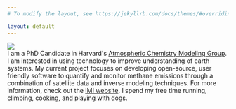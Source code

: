 ```yaml
---
# To modify the layout, see https://jekyllrb.com/docs/themes/#overriding-theme-defaults

layout: default
---
```

<div class="flex-container">
  <img class="img-circle-avatar" src="/images/estrada.jpg">
  <div class="bio">I am a PhD Candidate in Harvard's <a href="https://acmg.seas.harvard.edu/">Atmospheric Chemistry Modeling Group</a>. I am interested in using technology to improve understanding of earth systems. My current project focuses on developing open-source, user friendly software to quantify and monitor methane emissions through a combination of satellite data and inverse modeling techniques. For more information, check out the <a href="https://imi.seas.harvard.edu/">IMI website</a>. I spend my free time running, climbing, cooking, and playing with dogs.</div> 
</div>
